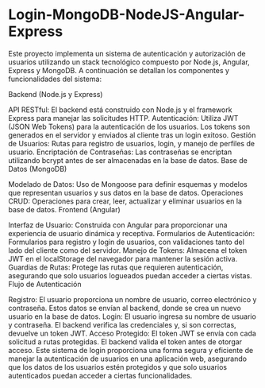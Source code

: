 # Login-MongoDB-NodeJS-Angular-Express

Este proyecto implementa un sistema de autenticación y autorización de usuarios utilizando un stack tecnológico compuesto por Node.js, Angular, Express y MongoDB. A continuación se detallan los componentes y funcionalidades del sistema:

Backend (Node.js y Express)

API RESTful: El backend está construido con Node.js y el framework Express para manejar las solicitudes HTTP.
Autenticación: Utiliza JWT (JSON Web Tokens) para la autenticación de los usuarios. Los tokens son generados en el servidor y enviados al cliente tras un login exitoso.
Gestión de Usuarios: Rutas para registro de usuarios, login, y manejo de perfiles de usuario.
Encriptación de Contraseñas: Las contraseñas se encriptan utilizando bcrypt antes de ser almacenadas en la base de datos.
Base de Datos (MongoDB)

Modelado de Datos: Uso de Mongoose para definir esquemas y modelos que representan usuarios y sus datos en la base de datos.
Operaciones CRUD: Operaciones para crear, leer, actualizar y eliminar usuarios en la base de datos.
Frontend (Angular)

Interfaz de Usuario: Construida con Angular para proporcionar una experiencia de usuario dinámica y receptiva.
Formularios de Autenticación: Formularios para registro y login de usuarios, con validaciones tanto del lado del cliente como del servidor.
Manejo de Tokens: Almacena el token JWT en el localStorage del navegador para mantener la sesión activa.
Guardias de Rutas: Protege las rutas que requieren autenticación, asegurando que solo usuarios logueados puedan acceder a ciertas vistas.
Flujo de Autenticación

Registro: El usuario proporciona un nombre de usuario, correo electrónico y contraseña. Estos datos se envían al backend, donde se crea un nuevo usuario en la base de datos.
Login: El usuario ingresa su nombre de usuario y contraseña. El backend verifica las credenciales y, si son correctas, devuelve un token JWT.
Acceso Protegido: El token JWT se envía con cada solicitud a rutas protegidas. El backend valida el token antes de otorgar acceso.
Este sistema de login proporciona una forma segura y eficiente de manejar la autenticación de usuarios en una aplicación web, asegurando que los datos de los usuarios estén protegidos y que solo usuarios autenticados puedan acceder a ciertas funcionalidades.


